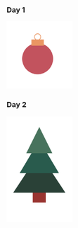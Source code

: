 <!-- @format -->

### Day 1

<img src="./results/Day1.png" width="150" >

### Day 2

<img src="./results/Day2.png" width="150">
